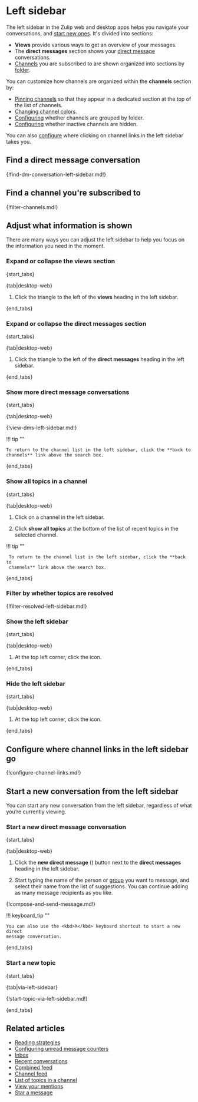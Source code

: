 # Left sidebar

The left sidebar in the Zulip web and desktop apps helps you navigate your
conversations, and [start new
ones](#start-a-new-conversation-from-the-left-sidebar). It's divided into
sections:

- **Views** provide various ways to get an overview of your messages.
- The **direct messages** section shows your [direct
  message](/help/direct-messages) conversations.
- [Channels](/help/introduction-to-channels) you are subscribed to are shown
  organized into sections by [folder](/help/channel-folders).

You can customize how channels are organized within the **channels**
section by:

- [Pinning channels](/help/pin-a-channel) so that they appear in a dedicated
  section at the top of the list of channels.
- [Changing channel colors](/help/change-the-color-of-a-channel).
- [Configuring](/help/channel-folders#configure-whether-channels-are-grouped-by-folder-in-the-left-sidebar)
  whether channels are grouped by folder.
- [Configuring](/help/manage-inactive-channels) whether inactive channels are
  hidden.

You can also [configure](#configure-where-channel-links-in-the-left-sidebar-go)
where clicking on channel links in the left sidebar takes you.

## Find a direct message conversation

{!find-dm-conversation-left-sidebar.md!}

## Find a channel you're subscribed to

{!filter-channels.md!}

## Adjust what information is shown

There are many ways you can adjust the left sidebar to help you focus on the
information you need in the moment.

### Expand or collapse the views section

{start_tabs}

{tab|desktop-web}

1. Click the triangle to the left of the **views** heading in the left sidebar.

{end_tabs}

### Expand or collapse the direct messages section

{start_tabs}

{tab|desktop-web}

1. Click the triangle to the left of the **direct messages** heading in the left
   sidebar.

{end_tabs}

### Show more direct message conversations
{start_tabs}

{tab|desktop-web}

{!view-dms-left-sidebar.md!}

!!! tip ""

    To return to the channel list in the left sidebar, click the **back to
    channels** link above the search box.

{end_tabs}

### Show all topics in a channel

{start_tabs}

{tab|desktop-web}

1. Click on a channel in the left sidebar.

1. Click **show all topics** at the bottom of the list of recent topics in the
   selected channel.

!!! tip ""

     To return to the channel list in the left sidebar, click the **back to
     channels** link above the search box.

{end_tabs}

### Filter by whether topics are resolved

{!filter-resolved-left-sidebar.md!}

### Show the left sidebar

{start_tabs}

{tab|desktop-web}

1. At the top left corner, click the <i class="zulip-icon zulip-icon-panel-left"></i> icon.

{end_tabs}

### Hide the left sidebar

{start_tabs}

{tab|desktop-web}

1. At the top left corner, click the <i class="zulip-icon zulip-icon-panel-left-dashed"></i> icon.

{end_tabs}

## Configure where channel links in the left sidebar go

{!configure-channel-links.md!}

## Start a new conversation from the left sidebar

You can start any new conversation from the left sidebar, regardless of what
you’re currently viewing.

### Start a new direct message conversation
{start_tabs}

{tab|desktop-web}

1. Click the **new direct message** (<i class="zulip-icon zulip-icon-square-plus"></i>)
   button next to the **direct messages** heading in the left sidebar.

1. Start typing the name of the person or [group](/help/user-groups) you want to
   message, and select their name from the list of suggestions. You can continue
   adding as many message recipients as you like.

{!compose-and-send-message.md!}

!!! keyboard_tip ""

    You can also use the <kbd>X</kbd> keyboard shortcut to start a new direct
    message conversation.

{end_tabs}

### Start a new topic

{start_tabs}

{tab|via-left-sidebar}

{!start-topic-via-left-sidebar.md!}

{end_tabs}

## Related articles
* [Reading strategies](/help/reading-strategies)
* [Configuring unread message counters](/help/configure-unread-message-counters)
* [Inbox](/help/inbox)
* [Recent conversations](/help/recent-conversations)
* [Combined feed](/help/combined-feed)
* [Channel feed](/help/channel-feed)
* [List of topics in a channel](/help/list-of-topics)
* [View your mentions](/help/view-your-mentions)
* [Star a message](/help/star-a-message)
